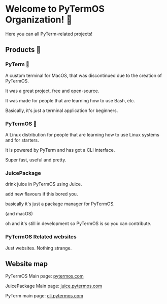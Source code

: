 # Welcome to PyTermOS Organization! 🤗
Here you can all PyTerm-related projects!
## Products 🤠
### PyTerm 🥹 
A custom terminal for MacOS, that was discontinued due to the creation of PyTermOS.

It was a great project, free and open-source. 

It was made for people that are learning how to use Bash, etc.

Basically, it's just a terminal application for beginners.
### PyTermOS 🤩
A Linux distribution for people that are learning how to use Linux systems and for starters.

It is powered by PyTerm and has got a CLI interface.

Super fast, useful and pretty.
### JuicePackage
drink juice in PyTermOS using Juice.

add new flavours if this bored you.

basically it's just a package manager for PyTermOS.

(and macOS)

oh and it's still in development so PyTermOS is so you can contribute.
### PyTermOS Related websites
Just websites. Nothing strange.
## Website map
PyTermOS Main page: [pytermos.com](https://pytermos.com)

JuicePackage Main page: [juice.pytermos.com](https://juice.pytermos.com)

PyTerm main page: [cli.pytermos.com](https://cli.pytermos.com)
